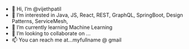 - 👋 Hi, I’m @vijethpatil
- 👀 I’m interested in Java, JS, React, REST, GraphQL, SpringBoot, Design Patterns, ServiceMesh, 
- 🌱 I’m currently learning Machine Learning
- 💞️ I’m looking to collaborate on ...
- 📫 You can reach me at...myfullname @ gmail

<!---
vijethpatil/vijethpatil is a ✨ special ✨ repository because its `README.md` (this file) appears on your GitHub profile.
You can click the Preview link to take a look at your changes.
--->

